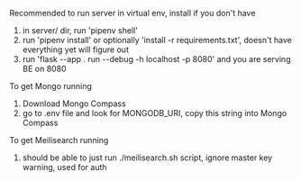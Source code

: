 Recommended to run server in virtual env, install if you don't have

1. in server/ dir, run 'pipenv shell'
2. run 'pipenv install' or optionally 'install -r requirements.txt', doesn't have everything yet will figure out
3. run 'flask --app . run --debug -h localhost -p 8080' and you are serving BE on 8080

To get Mongo running

1. Download Mongo Compass
2. go to .env file and look for MONGODB_URI, copy this string into Mongo Compass

To get Meilisearch running

1. should be able to just run ./meilisearch.sh script, ignore master key warning, used for auth
